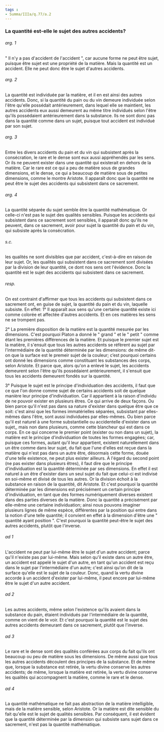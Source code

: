 ```yaml
---
tags : 
- Summa/IIIa/q.77/a.2
---
```


### La quantité est-elle le sujet des autres accidents?

###### arg. 1
" Il n'y a pas d'accident de l'accident ", car aucune forme ne peut être sujet, puisque être sujet est une propriété de la matière. Mais la quantité est un accident. Elle ne peut donc être le sujet d'autres accidents. 

###### arg. 2
La quantité est individuée par la matière, et il en est ainsi des autres accidents. Donc, si la quantité du pain ou du vin demeure individuée selon l'être qu'elle possédait antérieurement, dans lequel elle se maintient, les autres accidents eux aussi demeurent au même titre individués selon l'être qu'ils possédaient antérieurement dans la substance. Ils ne sont donc pas dans la quantité comme dans un sujet, puisque tout accident est individué par son sujet. 

###### arg. 3
Entre les divers accidents du pain et du vin qui subsistent après la consécration, le rare et le dense sont eux aussi appréhendés par les sens. Or ils ne peuvent exister dans une quantité qui existerait en dehors de la matière. Car le rare est ce qui a peu de matière sous de grandes dimensions, et le dense, ce qui a beaucoup de matière sous de petites dimensions, comme le montre Aristote. Il apparaît donc que la quantité ne peut être le sujet des accidents qui subsistent dans ce sacrement. 

###### arg. 4
La quantité séparée du sujet semble être la quantité mathématique. Or celle-ci n'est pas le sujet des qualités sensibles. Puisque les accidents qui subsistent dans ce sacrement sont sensibles, il apparaît donc qu'ils ne peuvent, dans ce sacrement, avoir pour sujet la quantité du pain et du vin, qui subsiste après la consécration. 

###### s.c.
les qualités ne sont divisibles que par accident, c'est-à-dire en raison de leur sujet. Or, les qualités qui subsistent dans ce sacrement sont divisées par la division de leur quantité, ce dont nos sens ont l'évidence. Donc la quantité est le sujet des accidents qui subsistent dans ce sacrement. 

###### resp.
On est contraint d'affirmer que tous les accidents qui subsistent dans ce sacrement ont, en guise de sujet, la quantité du pain et du vin, laquelle subsiste. En effet: 1° Il apparaît aux sens qu'une certaine quantité existe ici comme colorée et affectée d'autres accidents. Et en ces matières les sens ne se trompent pas. 

2° La première disposition de la matière est la quantité mesurée par les dimensions. C'est pourquoi Platon a donné le " grand " et le " petit " comme étant les premières différences de la matière. Et puisque le premier sujet est la matière, il s'ensuit que tous les autres accidents se réfèrent au sujet par l'intermédiaire de la quantité déterminée par les dimensions: de même dit-on que la surface est le premeir sujet de la couleur; c’est pourquoi certains ont donné les dimensions comme constituant les substances des corps, selon Aristote. Et parce que, alors qu'on a enlevé le sujet, les accidents demeurent selon l'être qu'ils possédaient antérieurement, il s'ensuit que tous les accidents demeurent fondés sur la quantité. 

3° Puisque le sujet est le principe d'individuation des accidents, il faut que ce que l'on donne comme sujet de certains accidents soit de quelque manière leur principe d'individuation. Car il appartient à la raison d'individu de ne pouvoir exister en plusieurs êtres. Ce qui arrive de deux façons. Ou bien parce qu'il n'est pas dans sa nature d'exister dans quelque être que ce soit: c'est ainsi que les formes immatérielles séparées, subsistant par elles-mêmes dans l'être, sont aussi individuées par elles-mêmes. Ou bien parce qu'il est naturel à une forme substantielle ou accidentelle d'exister dans un sujet,, mais non dans plusieurs, comme cette blancheur qui est dans ce corps. En ce qui concerne le premier point (exister ou non dans un sujet), la matière est le principe d'individuation de toutes les formes engagées; car, puisque ces formes, autant qu'il leur appartient, existent naturellement dans un être comme dans leur sujet, du fait que l'une d'elles est reçue dans la matière qui n'est pas dans un autre être, désormais cette forme, douée d'une telle existence, ne peut plus exister ailleurs. À l'égard du second point (ne pas exister dans plusieurs êtres), il faut dire que le principe d'individuation est la quantité déterminée par ses dimensions. En effet il est naturel à un être d'exister dans un seul sujet du fait que celui-ci est indivisé en soi-même et divisé de tous les autres. Or la division échoit à la substance en raison de la quantité, dit Aristote. Et c'est pourquoi la quantité déterminée par les dimensions est précisément un certain principe d'individuation, en tant que des formes numériquement diverses existent dans des parties diverses de la matière. Donc la quantité a précisément par elle-même une certaine individuation; ainsi nous pouvons imaginer plusieurs lignes de même espèce, différentes par la position qui entre dans la notion d'une telle quantité; il convient en effet à la dimension d'être une " quantité ayant position ". C'est pourquoi la quantité peut-être le sujet des autres accidents, plutôt que l'inverse. 

###### ad 1
L'accident ne peut par lui-même être le sujet d'un autre accident; parce qu'il n'existe pas par lui-même. Mais selon qu'il existe dans un autre être, un accident est appelé le sujet d'un autre, en tant qu'un accident est reçu dans le sujet par l'intermédiaire d'un autre; c'est ainsi qu'on dit de la surface qu'elle est le sujet de la couleur. Donc, quand la vertu divine accorde à un accident d'exister par lui-même, il peut encore par lui-même être le sujet d'un autre accident. 

###### ad 2
Les autres accidents, même selon l'existence qu'ils avaient dans la substance du pain, étaient individués par l'intermédiaire de la quantité, comme on vient de le voir. Et c'est pourquoi la quantité est le sujet des autres accidents demeurant dans ce sacrement, plutôt que l'inverse. 

###### ad 3
Le rare et le dense sont des qualités conférées aux corps du fait qu'ils ont beaucoup ou peu de matière sous les dimensions. De même aussi que tous les autres accidents découlent des principes de la substance. Et de même que, lorsque la substance est retirée, la vertu divine conserve les autres accidents; de même, lorsque la matière est retirée, la vertu divine conserve les qualités qui accompagnent la matière, comme le rare et le dense. 

###### ad 4
La quantité mathématique ne fait pas abstraction de la matière intelligible, mais de la matière sensible, selon Aristote. Or la matière est dite sensible du fait qu'elle est le sujet de qualités sensibles. Par conséquent, il est évident que la quantité déterminée par la dimension qui subsiste sans sujet dans ce sacrement, n'est pas la quantité mathématique. 

